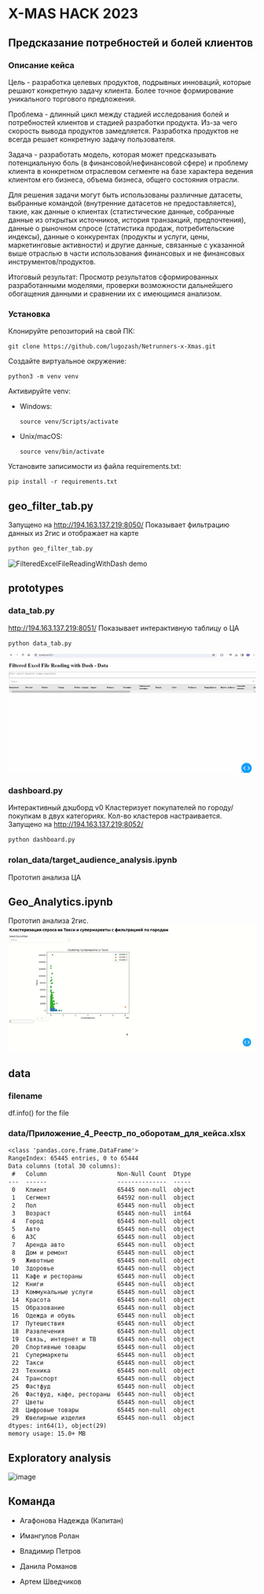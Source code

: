 # X-MAS HACK 2023
## Предсказание потребностей и болей клиентов

### Описание кейса
Цель - разработка целевых продуктов, подрывных инноваций, которые решают конкретную задачу клиента.  Более точное формирование уникального торгового предложения.
 

Проблема - длинный цикл между стадией исследования болей и потребностей клиентов и стадией разработки продукта. Из-за чего скорость вывода продуктов замедляется. Разработка продуктов не всегда решает конкретную задачу пользователя.

Задача - разработать модель, которая может предсказывать потенциальную боль (в финансовой/нефинансовой сфере) и проблему клиента в конкретном отраслевом сегменте на базе характера ведения клиентом его бизнеса, объема бизнеса, общего состояния отрасли.

Для решения задачи могут быть использованы различные датасеты, выбранные командой (внутренние датасетов не предоставляется), такие, как данные о клиентах (статистические данные, собранные данные из открытых источников, история транзакций, предпочтения), данные о рыночном спросе (статистика продаж, потребительские индексы), данные о конкурентах (продукты и услуги, цены, маркетинговые активности) и другие данные, связанные с указанной выше отраслью в части использования финансовых и не финансовых инструментов/продуктов.

Итоговый результат: Просмотр результатов сформированных разработанными моделями, проверки возможности дальнейшего обогащения данными и сравнении их с имеющимся анализом.

### Установка
Клонируйте репозиторий на свой ПК:

```
git clone https://github.com/lugozash/Netrunners-x-Xmas.git
```

Создайте виртуальное окружение:

```
python3 -m venv venv
```

Активируйте venv:
- Windows:

  ```
  source venv/Scripts/activate
  ```
- Unix/macOS:

  ```
  source venv/bin/activate
  ```

Установите записимости из файла requirements.txt: 

```
pip install -r requirements.txt
```

## geo_filter_tab.py
Запущено на http://194.163.137.219:8050/
Показывает фильтрацию данных из 2гис и отображает на карте
```bash
python geo_filter_tab.py
```
![FilteredExcelFileReadingWithDash demo](demo/FilteredExcelFileReadingWithDash.gif)

## prototypes
### data_tab.py
http://194.163.137.219:8051/
Показывает интерактивную таблицу о ЦА
```bash
python data_tab.py
```
![ListAndFilterBusiness demo](demo/ListAndFilterBusiness.gif)

### dashboard.py
Интерактивный дэшборд v0
Кластеризует покупателей по городу/покупкам в двух категориях. Кол-во кластеров настраивается. 
Запущено на http://194.163.137.219:8052/
```bash
python dashboard.py
```

### rolan_data/target_audience_analysis.ipynb
Прототип анализа ЦА
## Geo_Analytics.ipynb
Прототип анализа 2гис.
![TaxiMarketsClustering demo](demo/TaxiMarketsClustering.gif)

## data
### filename
df.info() for the file

### data/Приложение_4_Реестр_по_оборотам_для_кейса.xlsx
```
<class 'pandas.core.frame.DataFrame'>
RangeIndex: 65445 entries, 0 to 65444
Data columns (total 30 columns):
 #   Column                    Non-Null Count  Dtype 
---  ------                    --------------  ----- 
 0   Клиент                    65445 non-null  object
 1   Сегмент                   64592 non-null  object
 2   Пол                       65445 non-null  object
 3   Возраст                   65445 non-null  int64 
 4   Город                     65445 non-null  object
 5   Авто                      65445 non-null  object
 6   АЗС                       65445 non-null  object
 7   Аренда авто               65445 non-null  object
 8   Дом и ремонт              65445 non-null  object
 9   Животные                  65445 non-null  object
 10  Здоровье                  65445 non-null  object
 11  Кафе и рестораны          65445 non-null  object
 12  Книги                     65445 non-null  object
 13  Коммунальные услуги       65445 non-null  object
 14  Красота                   65445 non-null  object
 15  Образование               65445 non-null  object
 16  Одежда и обувь            65445 non-null  object
 17  Путешествия               65445 non-null  object
 18  Развлечения               65445 non-null  object
 19  Связь, интернет и ТВ      65445 non-null  object
 20  Спортивные товары         65445 non-null  object
 21  Супермаркеты              65445 non-null  object
 22  Такси                     65445 non-null  object
 23  Техника                   65445 non-null  object
 24  Транспорт                 65445 non-null  object
 25  Фастфуд                   65445 non-null  object
 26  Фастфуд, кафе, рестораны  65445 non-null  object
 27  Цветы                     65445 non-null  object
 28  Цифровые товары           65445 non-null  object
 29  Ювелирные изделия         65445 non-null  object
dtypes: int64(1), object(29)
memory usage: 15.0+ MB
```
## Exploratory analysis
![image](https://github.com/lugozash/Netrunners-x-Xmas/assets/146370303/fe775cb2-8057-4d18-935e-0edfb2d5daec)


## Команда

- Агафонова Надежда (Капитан)

- Имангулов Ролан

- Владимир Петров

- Данила Романов

- Артем Шведчиков
